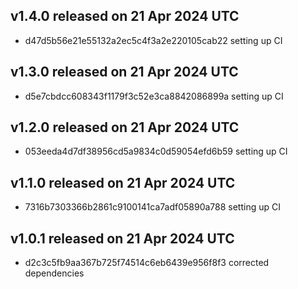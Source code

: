 ## v1.4.0 released on 21 Apr 2024 UTC
  * d47d5b56e21e55132a2ec5c4f3a2e220105cab22 setting up CI
## v1.3.0 released on 21 Apr 2024 UTC
  * d5e7cbdcc608343f1179f3c52e3ca8842086899a setting up CI
## v1.2.0 released on 21 Apr 2024 UTC
  * 053eeda4d7df38956cd5a9834c0d59054efd6b59 setting up CI
## v1.1.0 released on 21 Apr 2024 UTC
  * 7316b7303366b2861c9100141ca7adf05890a788 setting up CI
## v1.0.1 released on 21 Apr 2024 UTC
  * d2c3c5fb9aa367b725f74514c6eb6439e956f8f3 corrected dependencies
